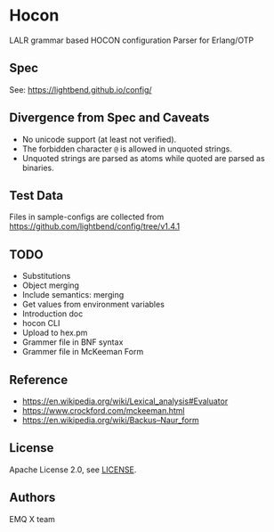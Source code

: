 # Hocon

LALR grammar based HOCON configuration Parser for Erlang/OTP

## Spec

See: https://lightbend.github.io/config/

## Divergence from Spec and Caveats

- No unicode support (at least not verified).
- The forbidden character `@` is allowed in unquoted strings.
- Unquoted strings are parsed as atoms while quoted are parsed as binaries.

## Test Data

Files in sample-configs are collected from https://github.com/lightbend/config/tree/v1.4.1

## TODO

- Substitutions
- Object merging
- Include semantics: merging
- Get values from environment variables
- Introduction doc
- hocon CLI
- Upload to hex.pm
- Grammer file in BNF syntax
- Grammer file in McKeeman Form

## Reference

- https://en.wikipedia.org/wiki/Lexical_analysis#Evaluator
- https://www.crockford.com/mckeeman.html
- https://en.wikipedia.org/wiki/Backus–Naur_form

## License

Apache License 2.0, see [LICENSE](./LICENSE).

## Authors

EMQ X team

